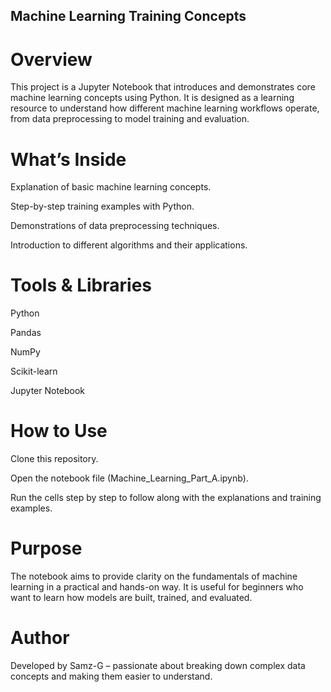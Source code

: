 ## Machine Learning Training Concepts
# Overview

This project is a Jupyter Notebook that introduces and demonstrates core machine learning concepts using Python. It is designed as a learning resource to understand how different machine learning workflows operate, from data preprocessing to model training and evaluation.

# What’s Inside

Explanation of basic machine learning concepts.

Step-by-step training examples with Python.

Demonstrations of data preprocessing techniques.

Introduction to different algorithms and their applications.

# Tools & Libraries

Python

Pandas

NumPy

Scikit-learn

Jupyter Notebook

# How to Use

Clone this repository.

Open the notebook file (Machine_Learning_Part_A.ipynb).

Run the cells step by step to follow along with the explanations and training examples.

# Purpose

The notebook aims to provide clarity on the fundamentals of machine learning in a practical and hands-on way. It is useful for beginners who want to learn how models are built, trained, and evaluated.

# Author

Developed by Samz-G – passionate about breaking down complex data concepts and making them easier to understand.
